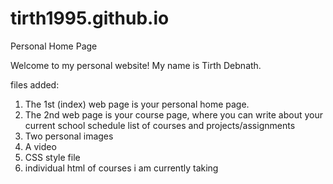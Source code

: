 # tirth1995.github.io

Personal Home Page

Welcome to my personal website! My name is Tirth Debnath.

files added: 
1) The 1st (index) web page is your personal home page.
2) The 2nd web page is your course page, where you can write about your current school
schedule list of courses and projects/assignments
3) Two personal images
4) A video
5) CSS style file
6) individual html of courses i am currently taking
